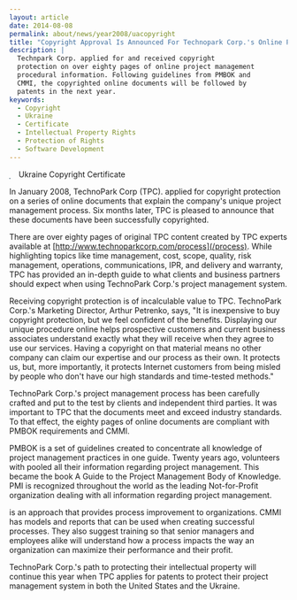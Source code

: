 ```yaml
---
layout: article
date: 2014-08-08
permalink: about/news/year2008/uacopyright
title: "Copyright Approval Is Announced For Technopark Corp.'s Online Project Management Materials"
description: |
  Technpark Corp. applied for and received copyright
  protection on over eighty pages of online project management
  procedural information. Following guidelines from PMBOK and
  CMMI, the copyrighted online documents will be followed by
  patents in the next year.
keywords:
  - Copyright
  - Ukraine
  - Certificate
  - Intellectual Property Rights
  - Protection of Rights
  - Software Development
---
```


<img name="/about/uacopyright.jpg" style="border: solid 1px #7d8f9b; float: left; padding: 0px;         margin-right: 15px; margin-top: 15px; margin-bottom: 10px">Ukraine Copyright Certificate</img>

In January 2008, TechnoPark Corp (TPC). applied for copyright protection on a series of online 
documents that explain the company's unique project management process. Six months later, TPC is 
pleased to announce that these documents have been successfully copyrighted.

There are over eighty pages of original TPC content created by TPC experts available at 
[http://www.technoparkcorp.com/process](/process). While highlighting topics like time management, 
cost, scope, quality, risk management, operations, communications, IPR, and delivery and warranty, 
TPC has provided an in-depth guide to what clients and business partners should expect when using 
TechnoPark Corp.'s project management system.

Receiving copyright protection is of incalculable value to TPC. TechnoPark Corp.'s Marketing 
Director, Arthur Petrenko, says, "It is inexpensive to buy copyright protection, but we feel 
confident of the benefits. Displaying our unique procedure online helps prospective customers and 
current business associates understand exactly what they will receive when they agree to use our 
services. Having a copyright on that material means no other company can claim our expertise and our 
process as their own. It protects us, but, more importantly, it protects Internet customers from 
being misled by people who don't have our high standards and time-tested methods."

TechnoPark Corp.'s project management process has been carefully crafted and put to the test by 
clients and independent third parties. It was important to TPC that the documents meet and exceed 
industry standards. To that effect, the eighty pages of online documents are compliant with PMBOK 
requirements and CMMI.

PMBOK is a set of guidelines created to concentrate all knowledge of project management practices in 
one guide. Twenty years ago, volunteers with pooled all their information regarding project 
management. This became the book A Guide to the Project Management Body of Knowledge. PMI is 
recognized throughout the world as the leading Not-for-Profit organization dealing with all 
information regarding project management.

is an approach that provides process improvement to organizations. CMMI has models and reports that 
can be used when creating successful processes. They also suggest training so that senior managers 
and employees alike will understand how a process impacts the way an organization can maximize their 
performance and their profit.

TechnoPark Corp.'s path to protecting their intellectual property will continue this year when TPC 
applies for patents to protect their project management system in both the United States and the Ukraine.
